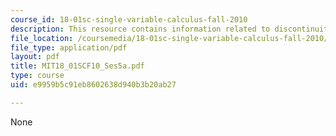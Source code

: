 ```yaml
---
course_id: 18-01sc-single-variable-calculus-fall-2010
description: This resource contains information related to discontinuity.
file_location: /coursemedia/18-01sc-single-variable-calculus-fall-2010/e9959b5c91eb8602638d940b3b20ab27_MIT18_01SCF10_Ses5a.pdf
file_type: application/pdf
layout: pdf
title: MIT18_01SCF10_Ses5a.pdf
type: course
uid: e9959b5c91eb8602638d940b3b20ab27

---
```

None